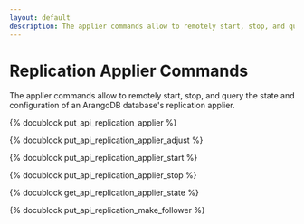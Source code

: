 ```yaml
---
layout: default
description: The applier commands allow to remotely start, stop, and query the state and configuration of an ArangoDB database's replication applier
---
```

Replication Applier Commands
============================

The applier commands allow to remotely start, stop, and query the state and 
configuration of an ArangoDB database's replication applier.

<!-- arangod/RestHandler/RestReplicationHandler.cpp -->
{% docublock put_api_replication_applier %}

<!-- arangod/RestHandler/RestReplicationHandler.cpp -->
{% docublock put_api_replication_applier_adjust %}

<!-- arangod/RestHandler/RestReplicationHandler.cpp -->
{% docublock put_api_replication_applier_start %}

<!-- arangod/RestHandler/RestReplicationHandler.cpp -->
{% docublock put_api_replication_applier_stop %}

<!-- arangod/RestHandler/RestReplicationHandler.cpp -->
{% docublock get_api_replication_applier_state %}

<!-- arangod/RestHandler/RestReplicationHandler.cpp -->
{% docublock put_api_replication_make_follower %}

